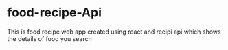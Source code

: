 # food-recipe-Api
This is food recipe web app created using react and recipi api  which shows the details of food you search
